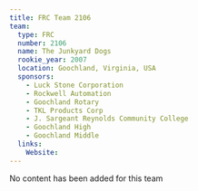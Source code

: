 ```yaml
---
title: FRC Team 2106
team:
  type: FRC
  number: 2106
  name: The Junkyard Dogs
  rookie_year: 2007
  location: Goochland, Virginia, USA
  sponsors:
    - Luck Stone Corporation
    - Rockwell Automation
    - Goochland Rotary
    - TKL Products Corp
    - J. Sargeant Reynolds Community College
    - Goochland High
    - Goochland Middle
  links:
    Website: 
---
```

No content has been added for this team